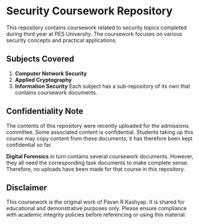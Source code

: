# Security Coursework Repository

This repository contains coursework related to security topics completed during third year at PES University. The coursework focuses on various security concepts and practical applications.

## Subjects Covered

1. **Computer Network Security**
2. **Applied Cryptography**
3. **Information Security**
Each subject has a sub-repository of its own that contains coursework documents. 

## Confidentiality Note
The contents of this repository were recently uploaded for the admissions committee. Some associated content is confidential. Students taking up this course may copy content from these documents; it has therefore been kept confidential so far.

**Digital Forensics** in turn contains several coursework documents. However, they all need the corresponding task documents to make complete sense. Therefore, no uploads have been made for that course in this repository.

## Disclaimer

This coursework is the original work of Pavan R Kashyap. It is shared for educational and demonstrative purposes only. Please ensure compliance with academic integrity policies before referencing or using this material.
